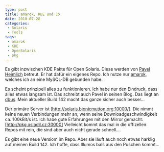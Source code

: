 ```yaml
---
type: post
title: amarok, KDE und Co
date: 2010-07-28
categories:
 - Solaris
 - Tools
tags:
 - amarok
 - KDE
 - OpenSolaris
 - pkg
---
```

Es gibt inzwischen KDE Pakte für Open Solaris. Diese werden
von [Pavel Heimlich] betreut. Er hat dafür ein eigenes
Repo. Ich nutze nur [amarok], welches ich an eine MySQL-DB
gebunden habe.


Es scheint prinzipell alles zu funktionieren.
Ich habe nur den Eindruck, dass alles etwas langsam ist.
Das schreibt auch Pavel in seinen Blog. Das liegt an
[dbus]. Mein aktueller Build 142 macht das ganze sicher auch besser...


Der primäre Server ist [http://solaris.bionicmutton.org:10000/].
Die nimmt keine neuen Verbindungen mehr an, wenn seine
Downloadgeschwindigkeit ca. 100kBit/s ist. Ich habe gute
Erfahrungen mit den Mirror gemacht:
[http://pkg.osladil.cz:30000] Vielleicht kommt das mal in die offizellen
Repos mit rein, die sind aber auch nicht gerade schnell....


Es gibt eine neue Versiom im Repo. Aber sie läuft auch noch etwas harklig auf meinen Build 142.
Ich hoffe, dass Illumos bals aus den Puschen kommt...

[Pavel Heimlich]: http://blog.hajma.cz/
[amarok]: http://amarok.kde.org/
[http://pkg.osladil.cz:30000]: http://pkg.osladil.cz:30000
[http://solaris.bionicmutton.org:10000/]: http://solaris.bionicmutton.org:10000/
[dbus]: http://www.opensolaris.org/jive/thread.jspa?threadID=130031&tstart=0
